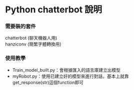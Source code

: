 # Python chatterbot 說明

### 需要裝的套件
chatterbot (聊天機器人用)<br>
hanziconv (簡繁字體轉換用)

### 使用教學
- Train\_model\_built.py：會根據匯入的語言庫建立出模型
- myRobot.py：使用已建立好的模型來進行對話，基本上就靠get\_response(str)這個function即可
